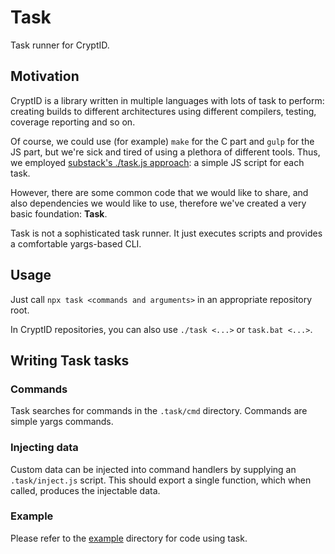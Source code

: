 # Task

Task runner for CryptID.

## Motivation

CryptID is a library written in multiple languages with lots of task to perform: creating builds to different architectures using different compilers, testing, coverage reporting and so on.

Of course, we could use (for example) `make` for the C part and `gulp` for the JS part, but we're sick and tired of using a plethora of different tools. Thus, we employed [substack's ./task.js approach](https://gist.github.com/substack/8313379): a simple JS script for each task.

However, there are some common code that we would like to share, and also dependencies we would like to use, therefore we've created a very basic foundation: **Task**.

Task is not a sophisticated task runner. It just executes scripts and provides a comfortable yargs-based CLI.

## Usage

Just call `npx task <commands and arguments>` in an appropriate repository root.

In CryptID repositories, you can also use `./task <...>` or `task.bat <...>`.

## Writing Task tasks

### Commands

Task searches for commands in the `.task/cmd` directory. Commands are simple yargs commands.

### Injecting data

Custom data can be injected into command handlers by supplying an `.task/inject.js` script. This should export a single function, which when called, produces the injectable data.

### Example

Please refer to the [example](example) directory for code using task.
